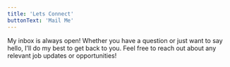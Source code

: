 ```yaml
---
title: 'Lets Connect'
buttonText: 'Mail Me'
---
```


My inbox is always open! Whether you have a question or just want to say hello, I’ll do my best to get back to you. Feel free to reach out about any relevant job updates or opportunities!